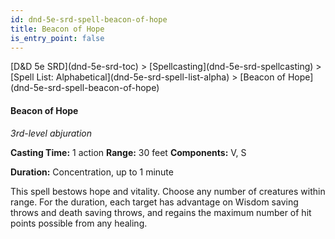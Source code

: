 ```yaml
---
id: dnd-5e-srd-spell-beacon-of-hope
title: Beacon of Hope
is_entry_point: false
---
```


<breadcrumb>
[D&D 5e SRD](dnd-5e-srd-toc) >  [Spellcasting](dnd-5e-srd-spellcasting) > [Spell List: Alphabetical](dnd-5e-srd-spell-list-alpha) > [Beacon of Hope](dnd-5e-srd-spell-beacon-of-hope)
</breadcrumb>

#### Beacon of Hope

*3rd-level abjuration*

**Casting Time:** 1 action **Range:** 30 feet **Components:** V, S

**Duration:** Concentration, up to 1 minute

This spell bestows hope and vitality. Choose any number of creatures within range. For the duration, each target has advantage on Wisdom saving throws and death saving throws, and regains the maximum number of hit points possible from any healing.


